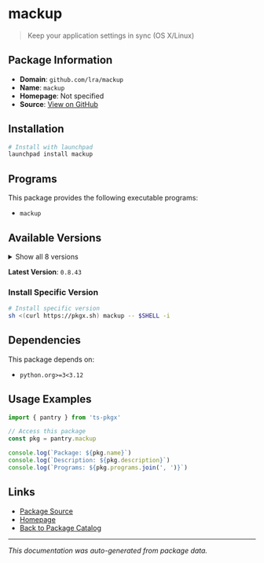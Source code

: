 # mackup

> Keep your application settings in sync (OS X/Linux)

## Package Information

- **Domain**: `github.com/lra/mackup`
- **Name**: `mackup`
- **Homepage**: Not specified
- **Source**: [View on GitHub](https://github.com/pkgxdev/pantry/tree/main/projects/github.com/lra/mackup/package.yml)

## Installation

```bash
# Install with launchpad
launchpad install mackup
```

## Programs

This package provides the following executable programs:

- `mackup`

## Available Versions

<details>
<summary>Show all 8 versions</summary>

- `0.8.43`, `0.8.42`, `0.8.41`, `0.8.40`, `0.8.39`
- `0.8.38`, `0.8.37`, `0.8.36`

</details>

**Latest Version**: `0.8.43`

### Install Specific Version

```bash
# Install specific version
sh <(curl https://pkgx.sh) mackup -- $SHELL -i
```

## Dependencies

This package depends on:

- `python.org>=3<3.12`

## Usage Examples

```typescript
import { pantry } from 'ts-pkgx'

// Access this package
const pkg = pantry.mackup

console.log(`Package: ${pkg.name}`)
console.log(`Description: ${pkg.description}`)
console.log(`Programs: ${pkg.programs.join(', ')}`)
```

## Links

- [Package Source](https://github.com/pkgxdev/pantry/tree/main/projects/github.com/lra/mackup/package.yml)
- [Homepage](#)
- [Back to Package Catalog](../package-catalog.md)

---

*This documentation was auto-generated from package data.*
